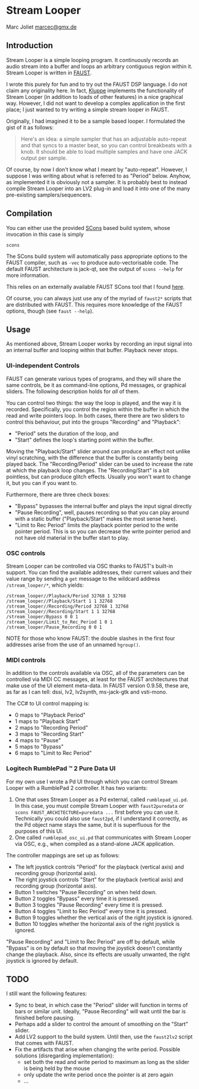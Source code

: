 # Stream Looper
Marc Joliet <marcec@gmx.de>

## Introduction

Stream Looper is a simple looping program.  It continuously records an audio
stream into a buffer and loops an arbitrary contiguous region within it.  Stream
Looper is written in [FAUST](http://faust.grame.fr).

I wrote this purely for fun and to try out the FAUST DSP language.  I do not
claim any originality here.  In fact, [Kluppe](http://kluppe.klingt.org)
implements the functionality of Stream Looper (in addition to loads of other
features) in a nice graphical way.  However, I did not want to develop a complex
application in the first place; I just wanted to try writing a simple stream
looper in FAUST.

Originally, I had imagined it to be a sample based looper. I formulated the gist
of it as follows:

> Here's an idea: a simple sampler that has an adjustable auto-repeat and that
> syncs to a master beat, so you can control breakbeats with a knob. It should be
> able to load multiple samples and have one JACK output per sample.

Of course, by now I don't know what I meant by "auto-repeat". However, I suppose
I was writing about what is referred to as "Period" below. Anyhow, as
implemented it is obviously not a sampler.  It is probably best to instead
compile Stream Looper into an LV2 plug-in and load it into one of the many
pre-existing samplers/sequencers.

## Compilation

You can either use the provided [SCons](http://scons.org) based build system,
whose invocation in this case is simply

    scons

The SCons build system will automatically pass appropriate options to the FAUST
compiler, such as `-vec` to produce auto-vectorisable code.  The default FAUST
architecture is jack-qt, see the output of `scons --help` for more information.

This relies on an externally available FAUST SCons tool that I found
[here](https://github.com/kaoskorobase/skUG/blob/master/site_scons/site_tools/faust.py).

Of course, you can always just use any of the myriad of `faust2*` scripts that
are distributed with FAUST.  This requires more knowledge of the FAUST options,
though (see `faust --help`).

## Usage

As mentioned above, Stream Looper works by recording an input signal into an
internal buffer and looping within that buffer.  Playback never stops.

### UI-independent Controls

FAUST can generate various types of programs, and they will share the same
controls, be it as command-line options, Pd messages, or graphical sliders.  The
following description holds for _all_ of them.

You can control two things: the way the loop is played, and the way it is
recorded.  Specifically, you control the region within the buffer in which the
read and write pointers loop.  In both cases, there there are two sliders to
control this behaviour, put into the groups "Recording" and "Playback":

- "Period" sets the duration of the loop, and
- "Start" defines the loop's starting point within the buffer.

Moving the "Playback/Start" slider around can produce an effect not unlike vinyl
scratching, with the difference that the buffer is constantly being played back.
The "Recording/Period" slider can be used to increase the rate at which the
playback loop changes.  The "Recording/Start" is a bit pointless, but can
produce glitch effects.  Usually you won't want to change it, but you can if you
want to.

Furthermore, there are three check boxes:

- "Bypass" bypasses the internal buffer and plays the input signal directly
- "Pause Recording", well, pauses recording so that you can play around with a
  static buffer ("Playback/Start" makes the most sense here).
- "Limit to Rec Period" limits the playback pointer period to the write pointer
  period.  This is so you can decrease the write pointer period and not have old
  material in the buffer start to play.

### OSC controls

Stream Looper can be controlled via OSC thanks to FAUST's built-in support.  You
can find the available addresses, their current values and their value range by
sending a `get` message to the wildcard address `/stream_looper/*`, which
yields:

    /stream_looper//Playback/Period 32768 1 32768
    /stream_looper//Playback/Start 1 1 32768
    /stream_looper//Recording/Period 32768 1 32768
    /stream_looper//Recording/Start 1 1 32768
    /stream_looper/Bypass 0 0 1
    /stream_looper/Limit_to_Rec_Period 1 0 1
    /stream_looper/Pause_Recording 0 0 1

NOTE for those who know FAUST: the double slashes in the first four addresses
arise from the use of an unnamed `hgroup()`.

### MIDI controls

In addition to the controls available via OSC, all of the parameters can be
controlled via MIDI CC messages, at least for the FAUST architectures that make
use of the UI element meta-data.  In FAUST version 0.9.58, these are, as far as
I can tell: dssi, lv2, lv2synth, ms-jack-gtk and vsti-mono.

The CC# to UI control mapping is:

- 0 maps to "Playback Period"
- 1 maps to "Playback Start"
- 2 maps to "Recording Period"
- 3 maps to "Recording Start"
- 4 maps to "Pause"
- 5 maps to "Bypass"
- 6 maps to "Limit to Rec Period"

### Logitech RumblePad &trade; 2 Pure Data UI

For my own use I wrote a Pd UI through which you can control Stream Looper with
a RumblePad 2 controller.  It has two variants:

1. One that uses Stream Looper as a Pd external, called `rumblepad_ui.pd`.  In
   this case, you must compile Stream Looper with `faust2puredata` or `scons
   FAUST_ARCHITECTURE=puredata ...` first before you can use it.  Technically
   you could also use `faust2pd`, if I understand it correctly, as the Pd object
   name stays the same, but it is superfluous for the purposes of this UI.
2. One called `rumblepad_osc_ui.pd` that communicates with Stream Looper via
   OSC, e.g., when compiled as a stand-alone JACK application.

The controller mappings are set up as follows:

- The left joystick controls "Period" for the playback (vertical axis) and
  recording group (horizontal axis).
- The right joystick controls "Start" for the playback (vertical axis) and
  recording group (horizontal axis).
- Button 1 switches "Pause Recording" on when held down.
- Button 2 toggles "Bypass" every time it is pressed.
- Button 3 toggles "Pause Recording" every time it is pressed.
- Button 4 toggles "Limit to Rec Period" every time it is pressed.
- Button 9 toggles whether the vertical axis of the right joystick is ignored.
- Button 10 toggles whether the horizontal axis of the right joystick is
  ignored.

"Pause Recording" and "Limit to Rec Period" are off by default, while "Bypass"
is on by default so that moving the joystick doesn't constantly change the
playback.  Also, since its effects are usually unwanted, the right joystick is
ignored by default.

## TODO

I still want the following features:

- Sync to beat, in which case the "Period" slider will function in terms of bars
  or similar unit. Ideally, "Pause Recording" will wait until the bar is
  finished before pausing.
- Perhaps add a slider to control the amount of smoothing on the "Start" slider.
- Add LV2 support to the build system. Until then, use the `faust2lv2` script
  that comes with FAUST.
- Fix the artifacts that arise when changing the write period. Possible
  solutions (disregarding implementation):
  - set both the read and write period to maximum as long as the slider is being
    held by the mouse
  - only update the write period once the pointer is at zero again
  - ...
